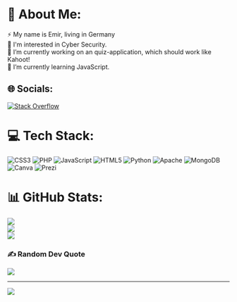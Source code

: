 # 💫 About Me:
⚡ My name is Emir, living in Germany<br>👀 I'm interested in Cyber Security.<br>🔭 I’m currently working on an quiz-application, which should work like Kahoot! <br>🌱 I’m currently learning JavaScript.


## 🌐 Socials:
[![Stack Overflow](https://img.shields.io/badge/-Stackoverflow-FE7A16?logo=stack-overflow&logoColor=white)](https://stackoverflow.com/users/20778337) 

# 💻 Tech Stack:
![CSS3](https://img.shields.io/badge/css3-%231572B6.svg?style=for-the-badge&logo=css3&logoColor=white) ![PHP](https://img.shields.io/badge/php-%23777BB4.svg?style=for-the-badge&logo=php&logoColor=white) ![JavaScript](https://img.shields.io/badge/javascript-%23323330.svg?style=for-the-badge&logo=javascript&logoColor=%23F7DF1E) ![HTML5](https://img.shields.io/badge/html5-%23E34F26.svg?style=for-the-badge&logo=html5&logoColor=white) ![Python](https://img.shields.io/badge/python-3670A0?style=for-the-badge&logo=python&logoColor=ffdd54) ![Apache](https://img.shields.io/badge/apache-%23D42029.svg?style=for-the-badge&logo=apache&logoColor=white) ![MongoDB](https://img.shields.io/badge/MongoDB-%234ea94b.svg?style=for-the-badge&logo=mongodb&logoColor=white) ![Canva](https://img.shields.io/badge/Canva-%2300C4CC.svg?style=for-the-badge&logo=Canva&logoColor=white) ![Prezi](https://img.shields.io/badge/Prezi-%23000000.svg?style=for-the-badge&logo=Prezi&logoColor=white)
# 📊 GitHub Stats:
![](https://github-readme-stats.vercel.app/api?username=emirkcr&theme=dark&hide_border=false&include_all_commits=false&count_private=false)<br/>
![](https://github-readme-streak-stats.herokuapp.com/?user=emirkcr&theme=dark&hide_border=false)<br/>
![](https://github-readme-stats.vercel.app/api/top-langs/?username=emirkcr&theme=dark&hide_border=false&include_all_commits=false&count_private=false&layout=compact)

### ✍️ Random Dev Quote
![](https://quotes-github-readme.vercel.app/api?type=horizontal&theme=radical)

<!-- ### 😂 Random Dev Meme -->
<!-- <img src="https://random-memer.herokuapp.com/" width="512px"/> -->

---
[![](https://visitcount.itsvg.in/api?id=emirkcr&icon=0&color=0)](https://visitcount.itsvg.in)

<!-- Proudly created with GPRM ( https://gprm.itsvg.in ) -->

